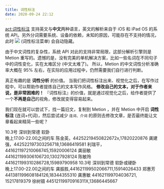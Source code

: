 ```yaml
---
title: 词性标注
date: 2020-09-24 22:12
---
```

<act:词性标注> 支持英文与**中文**两种语言，英文的解析来自于 iOS 和 iPad OS 的系统 API。另外分词需要系统、设备的依赖，未知的原因，可能存在不支持的情况，此时 ![](@@waveform) (词性标注菜单) 会自动隐藏。

由于中文词性的复杂性，系统 API 对此的支持非常局限，这部分解析引擎则是 Metion 重写的。遗憾的是，没有完美的单机解决方案，比如一些名词在不同句子中的词性变化，实在太难区分 (中文太难了)。
所以，Metion 的中文词性分析准确率大概在 95% 左右，在实际的应用过程中，仍然需要我们自行进行判断。

真正有趣的是 **词性分析** 的价值。
当我们把词性标注出来、视觉化之后，在写作过程中，可以帮助作者提炼自己的文本写作风格。
**修改自己的文本，对于作者来说，是非常困难的！**
『词性标注』的价值，就是通过视觉化之后，给作者提供了一个**不再是自己**的视角，修改就变得容易起来。

我们现在就可以尝试下，找一篇旧文，复制到 Metion ，并在 Metion 中开启 **词性标注** (连词+代词)，然后尝试减少 `连词、介词` 的原则去修改文章，是否最终能让文章看起来精简一些呢？


10.3号  深圳到常德 软卧  
晚上17.00-22.00之间的车
陈金英，44252219450822672x,17820220876
龚建强，442522197303256718,13686419581
利瑞平，441621197210066745,15920006124
龚丽敏 441621199306106720,13027928124
陈敏玲 441621199310286728,15989790958
10.3号  深圳到常德 软卧或硬卧  
晚上17.00-22.00之间的车
龚振胜,441621199502066711,15914026433
郑惠芳441381199608184126,18344355310
龚惠敏 441621199704036721, 15217819379
徐树钿 44512119970916311X,13686445667


